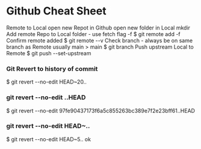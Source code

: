 # Github Cheat Sheet

Remote to Local
open new Repot in Github
<copy url>
open new folder in Local
  mkdir <name>
Add remote Repo to Local folder - use fetch flag -f
  $ git remote add -f <name> <Remote git url>
Confirm remote added
  $ git remote --v
Check branch - always be on same branch as Remote usually main > main
  $ git branch
Push upstream Local to Remote
  $ git push --set-upstream <name> <Remote branch>
  
### Git Revert to history of commit
$ git revert --no-edit HEAD~20..

### git revert --no-edit <hash of commit>..HEAD
$ git revert --no-edit 97fe90437173f6a5c855263bc389e7f2e23bff61..HEAD

### git revert --no-edit HEAD~<number to walk back on commit history>..
$ git revert --no-edit HEAD~5..
  ok
